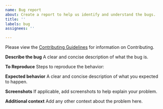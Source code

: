 ```yaml
---
name: Bug report
about: Create a report to help us identify and understand the bugs.
title: ''
labels: bug
assignees: ''

---
```

Please view the [Contributing Guidelines](https://github.com/Bluejee/OpenLIBS/blob/main/CONTRIBUTING.md) for information on Contributing.

**Describe the bug**
A clear and concise description of what the bug is.

**To Reproduce**
Steps to reproduce the behavior:

**Expected behavior**
A clear and concise description of what you expected to happen.

**Screenshots**
If applicable, add screenshots to help explain your problem.

**Additional context**
Add any other context about the problem here.
